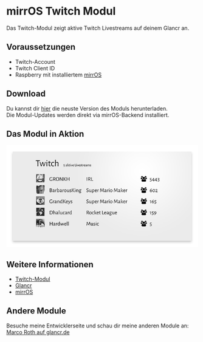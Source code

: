 # mirrOS Twitch Modul

Das Twitch-Modul zeigt aktive Twitch Livestreams auf deinem Glancr an.


## Voraussetzungen

* Twitch-Account
* Twitch Client ID
* Raspberry mit installiertem [mirrOS](https://glancr.de/mirr-os/)


## Download

Du kannst dir [hier](https://glancr.de/module/unterhaltung/twitch/) die neuste Version des Moduls herunterladen. <br>
Die Modul-Updates werden direkt via mirrOS-Backend installiert.


## Das Modul in Aktion

![Preview](assets/modulpreviews_twitch.png)

## Weitere Informationen
* [Twitch-Modul](https://glancr.de/module/unterhaltung/twitch/)
* [Glancr](https://glancr.de)
* [mirrOS](https://glancr.de/mirr-os)


## Andere Module

Besuche meine Entwicklerseite und schau dir meine anderen Module an:<br>
[Marco Roth auf glancr.de](https://glancr.de/entwickler/marco-roth/)
